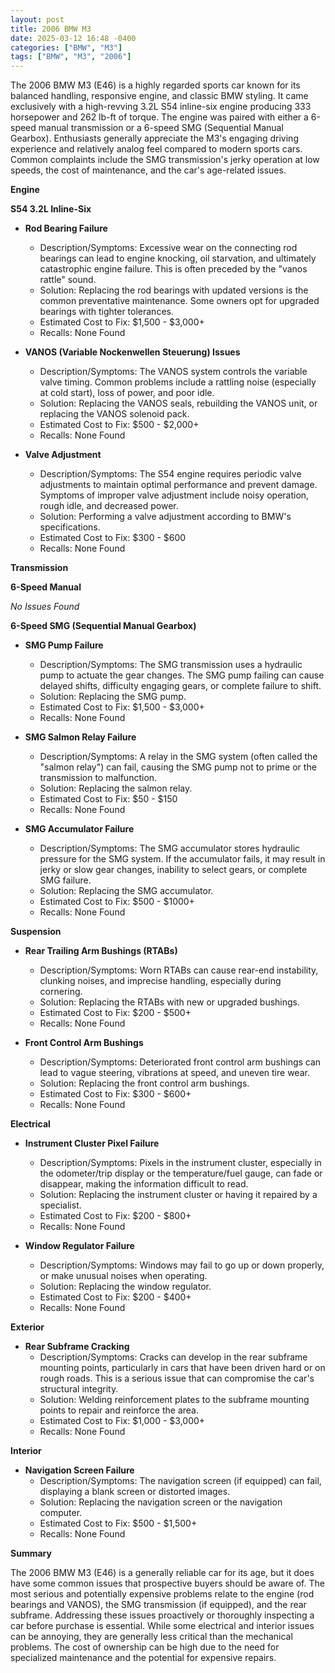 ```yaml
---
layout: post
title: 2006 BMW M3
date: 2025-03-12 16:48 -0400
categories: ["BMW", "M3"]
tags: ["BMW", "M3", "2006"]
---
```

The 2006 BMW M3 (E46) is a highly regarded sports car known for its balanced handling, responsive engine, and classic BMW styling. It came exclusively with a high-revving 3.2L S54 inline-six engine producing 333 horsepower and 262 lb-ft of torque. The engine was paired with either a 6-speed manual transmission or a 6-speed SMG (Sequential Manual Gearbox). Enthusiasts generally appreciate the M3's engaging driving experience and relatively analog feel compared to modern sports cars. Common complaints include the SMG transmission's jerky operation at low speeds, the cost of maintenance, and the car's age-related issues.

**Engine**

**S54 3.2L Inline-Six**

*   **Rod Bearing Failure**
    *   Description/Symptoms: Excessive wear on the connecting rod bearings can lead to engine knocking, oil starvation, and ultimately catastrophic engine failure. This is often preceded by the "vanos rattle" sound.
    *   Solution: Replacing the rod bearings with updated versions is the common preventative maintenance. Some owners opt for upgraded bearings with tighter tolerances.
    *   Estimated Cost to Fix: $1,500 - $3,000+
    *   Recalls: None Found

*   **VANOS (Variable Nockenwellen Steuerung) Issues**
    *   Description/Symptoms: The VANOS system controls the variable valve timing. Common problems include a rattling noise (especially at cold start), loss of power, and poor idle.
    *   Solution: Replacing the VANOS seals, rebuilding the VANOS unit, or replacing the VANOS solenoid pack.
    *   Estimated Cost to Fix: $500 - $2,000+
    *   Recalls: None Found

*   **Valve Adjustment**
    *   Description/Symptoms: The S54 engine requires periodic valve adjustments to maintain optimal performance and prevent damage. Symptoms of improper valve adjustment include noisy operation, rough idle, and decreased power.
    *   Solution: Performing a valve adjustment according to BMW's specifications.
    *   Estimated Cost to Fix: $300 - $600
    *   Recalls: None Found

**Transmission**

**6-Speed Manual**

*No Issues Found*

**6-Speed SMG (Sequential Manual Gearbox)**

*   **SMG Pump Failure**
    *   Description/Symptoms: The SMG transmission uses a hydraulic pump to actuate the gear changes. The SMG pump failing can cause delayed shifts, difficulty engaging gears, or complete failure to shift.
    *   Solution: Replacing the SMG pump.
    *   Estimated Cost to Fix: $1,500 - $3,000+
    *   Recalls: None Found

*   **SMG Salmon Relay Failure**
    *   Description/Symptoms: A relay in the SMG system (often called the "salmon relay") can fail, causing the SMG pump not to prime or the transmission to malfunction.
    *   Solution: Replacing the salmon relay.
    *   Estimated Cost to Fix: $50 - $150
    *   Recalls: None Found

*   **SMG Accumulator Failure**
    *   Description/Symptoms: The SMG accumulator stores hydraulic pressure for the SMG system. If the accumulator fails, it may result in jerky or slow gear changes, inability to select gears, or complete SMG failure.
    *   Solution: Replacing the SMG accumulator.
    *   Estimated Cost to Fix: $500 - $1000+
    *   Recalls: None Found

**Suspension**

*   **Rear Trailing Arm Bushings (RTABs)**
    *   Description/Symptoms: Worn RTABs can cause rear-end instability, clunking noises, and imprecise handling, especially during cornering.
    *   Solution: Replacing the RTABs with new or upgraded bushings.
    *   Estimated Cost to Fix: $200 - $500+
    *   Recalls: None Found

*   **Front Control Arm Bushings**
    *   Description/Symptoms: Deteriorated front control arm bushings can lead to vague steering, vibrations at speed, and uneven tire wear.
    *   Solution: Replacing the front control arm bushings.
    *   Estimated Cost to Fix: $300 - $600+
    *   Recalls: None Found

**Electrical**

*   **Instrument Cluster Pixel Failure**
    *   Description/Symptoms: Pixels in the instrument cluster, especially in the odometer/trip display or the temperature/fuel gauge, can fade or disappear, making the information difficult to read.
    *   Solution: Replacing the instrument cluster or having it repaired by a specialist.
    *   Estimated Cost to Fix: $200 - $800+
    *   Recalls: None Found

*   **Window Regulator Failure**
    *   Description/Symptoms: Windows may fail to go up or down properly, or make unusual noises when operating.
    *   Solution: Replacing the window regulator.
    *   Estimated Cost to Fix: $200 - $400+
    *   Recalls: None Found

**Exterior**

*   **Rear Subframe Cracking**
    *   Description/Symptoms: Cracks can develop in the rear subframe mounting points, particularly in cars that have been driven hard or on rough roads. This is a serious issue that can compromise the car's structural integrity.
    *   Solution: Welding reinforcement plates to the subframe mounting points to repair and reinforce the area.
    *   Estimated Cost to Fix: $1,000 - $3,000+
    *   Recalls: None Found

**Interior**

*   **Navigation Screen Failure**
    *   Description/Symptoms: The navigation screen (if equipped) can fail, displaying a blank screen or distorted images.
    *   Solution: Replacing the navigation screen or the navigation computer.
    *   Estimated Cost to Fix: $500 - $1,500+
    *   Recalls: None Found

**Summary**

The 2006 BMW M3 (E46) is a generally reliable car for its age, but it does have some common issues that prospective buyers should be aware of. The most serious and potentially expensive problems relate to the engine (rod bearings and VANOS), the SMG transmission (if equipped), and the rear subframe. Addressing these issues proactively or thoroughly inspecting a car before purchase is essential. While some electrical and interior issues can be annoying, they are generally less critical than the mechanical problems. The cost of ownership can be high due to the need for specialized maintenance and the potential for expensive repairs.

